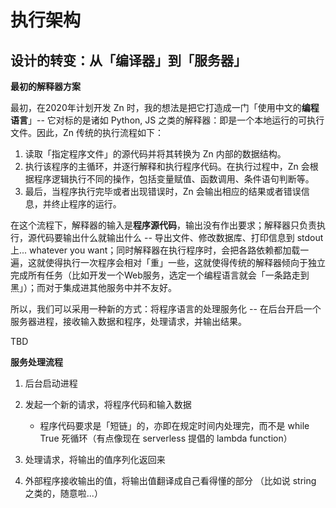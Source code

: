 # 执行架构

## 设计的转变：从「编译器」到「服务器」

**最初的解释器方案**

最初，在2020年计划开发 Zn 时，我的想法是把它打造成一门「使用中文的**编程语言**」-- 它对标的是诸如 Python, JS 之类的解释器：即是一个本地运行的可执行文件。因此，Zn 传统的执行流程如下： 

1. 读取「指定程序文件」的源代码并将其转换为 Zn 内部的数据结构。
2. 执行该程序的主循环，并逐行解释和执行程序代码。在执行过程中，Zn 会根据程序逻辑执行不同的操作，包括变量赋值、函数调用、条件语句判断等。
3. 最后，当程序执行完毕或者出现错误时，Zn 会输出相应的结果或者错误信息，并终止程序的运行。

在这个流程下，解释器的输入是**程序源代码**，输出没有作出要求；解释器只负责执行，源代码要输出什么就输出什么 -- 导出文件、修改数据库、打印信息到 stdout 上... whatever you want；同时解释器在执行程序时，会把各路依赖都加载一遍，这就使得执行一次程序会相对「重」一些，这就使得传统的解释器倾向于独立完成所有任务（比如开发一个Web服务，选定一个编程语言就会「一条路走到黑」）；而对于集成进其他服务中并不友好。

所以，我们可以采用一种新的方式：将程序语言的处理服务化 -- 在后台开启一个服务器进程，接收输入数据和程序，处理请求，并输出结果。

TBD


**服务处理流程**

1. 后台启动进程

2. 发起一个新的请求，将程序代码和输入数据
    - 程序代码要求是「短链」的，亦即在规定时间内处理完，而不是 while True 死循环（有点像现在 serverless 提倡的 lambda function）

3. 处理请求，将输出的值序列化返回来

4. 外部程序接收输出的值，将输出值翻译成自己看得懂的部分 （比如说 string 之类的，随意啦...）